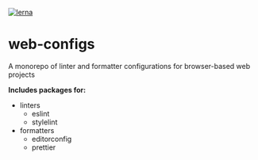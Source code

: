 [![lerna](https://img.shields.io/badge/maintained%20with-lerna-cc00ff.svg)](https://lernajs.io/)

# web-configs

A monorepo of linter and formatter configurations for browser-based web projects

**Includes packages for:**

- linters
  - eslint
  - stylelint
- formatters
  - editorconfig
  - prettier
